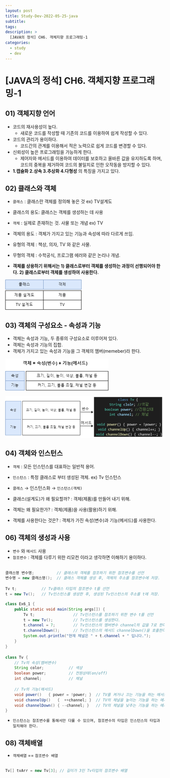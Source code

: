 ```yaml
---
layout: post
title: Study-Dev-2022-05-25-java
subtitle:
tags:
description: >
  [JAVA의 정석] CH6. 객체지향 프로그래밍-1
categories:
  - study
  - dev
---
```


# [JAVA의 정석] CH6. 객체지향 프로그래밍-1

## 01) 객체지향 언어

- 코드의 재사용성이 높다.
  - 새로운 코드를 작성할 때 기존의 코드를 이용하여 쉽게 작성할 수 있다.
- 코드의 관리가 용이하다.
  - 코드간의 관계를 이용해서 적은 노력으로 쉽게 코드를 변경할 수 있다.
- 신뢰성이 높은 프로그래밍을 가능하게 한다.
  - 제어자와 메서드를 이용하여 데이터를 보호하고 올바른 값을 유지하도록 하며, 코드의 중복을 제거하여 코드의 불일치로 인한 오작동을 방지할 수 있다.
- __1.캡슐화 2.상속 3.추상화 4.다형성__ 의 특징을 가지고 있다.

## 02) 클래스와 객체

- `클래스` : 클래스란 객체를 정의해 놓은 것 ex) TV설계도
- 클래스의 용도: 클래스는 객체를 생성하는 데 사용

- `객체` : 실제로 존재하는 것. 사물 또는 개념 ex) TV
- 객체의 용도 : 객체가 가지고 있는 기능과 속성에 따라 다르게 쓰임.

- 유형의 객체 : 책상, 의자, TV 와 같은 사물.
- 무형의 객체 : 수학공식, 프로그램 에러와 같은 논리나 개념.

- __객체를 상용하기 위해서는 1) 클래스로부터 객체를 생성하는 과정이 선행되어야 한다. 2) 클래스로부터 객체를 생성하여 사용한다.__

![](../../../assets/img/study/dev/2022-05-25/1.png)


## 03) 객체의 구성요소 - 속성과 기능

- 객체는 속성과 기능, 두 종류의 구성요소로 이루어져 있다.
- 객체는 속성과 기능의 집합.
- 객체가 가지고 있는 속성과 기능을 그 객체의 멤버(memeber)라 한다.

![](../../../assets/img/study/dev/2022-05-25/2.png)

![](../../../assets/img/study/dev/2022-05-25/3.png)

## 04) 객체와 인스턴스

- `객체` : 모든 인스턴스를 대표하는 일반적 용어.
- `인스턴스` : 특정 클래스로 부터 생성된 객체. ex) Tv 인스턴스

- `클래스` → 인스턴스화 → `인스턴스(객체)`

- 클래스(설계도)가 왜 필요할까? : 객체(제품)를 만들어 내기 위해.
- 객체는 왜 필요한가? : 객체(제품)을 사용(활용)하기 위해.
- 객체를 사용한다는 것은? : 객체가 가진 속성(변수)과 기능(메서드)를 사용한다.

## 06) 객체의 생성과 사용

- `변수` 와 `메서드` 사용
- `참조변수` : 객체를 다루기 위한 리모컨 이라고 생각하면 이해하기 용이하다. 

```java

클래스명 변수명;          // 클래스의 객체를 참조하기 위한 참조변수를 선언
변수명 = new 클래스명();  // 클래스 객체를 생성 후, 객체의 주소를 참조변수에 저장.

Tv t;           // Tv클래스 타입의 참조변수 t를 선언
t = new Tv();   // Tv인스턴스를 생성한 후, 생성된 Tv인스턴스의 주소를 t에 저장.

```

```java
class Ex6_1 { 
	public static void main(String args[]) { 
		Tv t;                 // Tv인스턴스를 참조하기 위한 변수 t를 선언       
		t = new Tv();         // Tv인스턴스를 생성한다. 
		t.channel = 7;        // Tv인스턴스의 멤버변수 channel의 값을 7로 한다. 
		t.channelDown();      // Tv인스턴스의 메서드 channelDown()을 호출한다. 
		System.out.println("현재 채널은 " + t.channel + " 입니다."); 
	} 
}

class Tv { 
	// Tv의 속성(멤버변수)   
	String color;           // 색상 
	boolean power;         	// 전원상태(on/off) 
	int channel;           	// 채널 

	// Tv의 기능(메서드) 
	void power()   { power = !power; }  // TV를 켜거나 끄는 기능을 하는 메서드  
	void channelUp()   {  ++channel; }  // TV의 채널을 높이는 기능을 하는 메서드 
	void channelDown() { --channel; }   // TV의 채널을 낮추는 기능을 하는 메서드  
}
```

- `인스턴스는 참조변수를 통해서만 다룰 수 있으며, 참조변수의 타입은 인스턴스의 타입과 일치해야 한다.`


## 08) 객체배열

- `객체배열` == `참조변수 배열`

```java

Tv[] tvArr = new Tv[3]; // 길이가 3인 Tv타입의 참조변수 배열

```